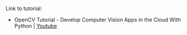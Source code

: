 Link to tutorial:
- OpenCV Tutorial - Develop Computer Vision Apps in the Cloud With Python | [Youtube](https://www.youtube.com/watch?v=iXNsAYOTzgM)